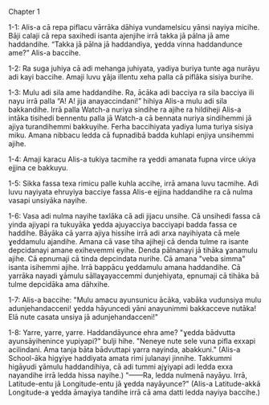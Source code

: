 Chapter 1

1-1: Alis-a cā repa piflacu vārrāka dāhiya vundamelsicu yānsi nayiya micihe. Bāji calaji cā repa saxihedi isanta ajenjihe irrā takka jā pālna jā ame haddandihe. “Takka jā pālna jā haddandiya, ɣedda vinna haddandunce ame?” Alis-a baccihe.

<!--
repa  n. 姉
pifla adj. 近い
vārra n. 堤防
dāhu v. 座る
yānsi adj. 疲れた
miku v. 始める
saxu v. 読む
isu v. 書く
isanta n. 本
ajengu v. 覗く
irrā conj. しかし
takka n. 会話
pālna n. 絵
vinna n. 取り扱い、意味
bakku v. 考える
-->

1-2: Ra suga juhiya cā adi mehanga juhiyata, yadiya buriya tunte aga nurāyu adi kayi baccihe. Amaji luvu ɣāja illentu xeha palla cā piflāka sisiya burihe.

<!--
ra conj. そして
suga adj. 暑い
juhu v. 来る、なる
adi adv. とても
mehanga adj. 眠い
yadu v. 立つ
nuru v. 取る
kaya n. 力
luvu adv. 突然
ɣāja adj. 赤い
illa n. 目
xeha adj. 白い
palla n. うさぎ
sisu v. 走る
buru v. 行く
-->

1-3: Mulu adi sila ame haddandihe. Ra, ācāka adi bacciya ra sila bacciya ili nayu irrā palla “A! A! jija anayaccindani!” hihiya Alis-a mulu adi sila bakkandihe. Irrā palla Watch-a nuriya sindihe ra ajihe ra hildiheji Alis-a intāka tisihedi bennentu palla jā Watch-a cā bennata nuriya sindihemmi jā ajiya turandihemmi bakkuyihe. Ferha baccihiyata yadiya luma turiya sisiya miku. Amana nibbacu ledda cā fupnadibā badda kuhlapi enjiya unsihemmi ajihe.

1-4: Amaji karacu Alis-a tukiya tacmihe ra ɣeddi amanata fupna virce ukiya ejjina ce bakkuyu.

1-5: Sikka fassa texa rimicu palle kuhla accihe, irrā amana luvu tacmihe. Adi luvu nayiyata ehruyiya bacciye fassa Alis-e ejjina haddandihe ra cā nulma vasapi unsiyāka nayihe.

1-6: Vasa adi nulma nayihe taxlāka cā adi jijacu unsihe. Cā unsihedi fassa cā yinda ajiyapi ra tukuyāka ɣedda ajuyacciya bacciyapi badda fassa ce haddihe. Bāyāka cā yarra ajiya hissihe irrā adi arxa nayihiyata cā mele ɣeddamulu ajandihe. Amana cā vase tiha ajiheji cā denda tulme ra isante depcidanayi amane exihevemmi eyihe. Denda pālnanayi jā tihāka ɣanamulu ajihe. Cā epnumaji cā tinda depcindata nurihe. Cā amana "veba simma" isanta isihemmi ajihe. Irrā bappācu ɣeddamulu amana haddandihe. Cā yarrāka nayadi ɣāmulu sāllaɣayaccemmi dunjehiyata, epnumaji cā tihāka bā tulme depcidāka ama dāhxihe.

1-7: Alis-a baccihe: "Mulu amacu ayunsunicu ācāka, vabāka vudunsiya mulu adunjehandacceni! ɣedda hāyuncedi yāni anayunimmi bakkacceve nutāka! Elā nute casata unsiya jā adunjehandacceni!"

1-8: Yarre, yarre, yarre. Haddandāyunce ehra ame? "ɣedda bādvutta ayunsāyihenince yupiyapi?" bulji hihe. "Neneye nute sele vuna pifla exxapi acilindani. Ama tanja bāta bādvuttapi yarra nayinda, abakkuni." (Alis-a School-āka higɣiye haddiyata amata rimi julanayi jinnihe. Takkummi higāyudi ɣāmulu haddandihiya, cā adi tummi ajɣiyapi adi ledda exxa nayandihe irrā ledda hissa nayihe.) "——Ra, ledda nulmenā nayāyu. Irrā, Latitude-entu jā Longitude-entu jā ɣedda nayāyunce?" (Alis-a Latitude-akkā Longitude-a ɣedda āmaɣiya tandihe irrā cā ama datti ledda nayiya baccihe.)
